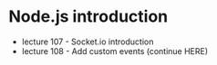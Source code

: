 # Node.js introduction

* lecture 107 - Socket.io introduction
* lecture 108 - Add custom events (continue HERE)
